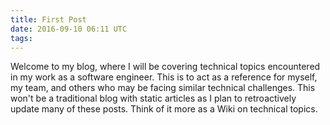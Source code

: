```yaml
---
title: First Post
date: 2016-09-10 06:11 UTC
tags:
---
```


Welcome to my blog, where I will be covering technical topics encountered in my work as a software engineer. This is
to act as a reference for myself, my team, and others who may be facing similar technical challenges. This won't be a
traditional blog with static articles as I plan to retroactively update many of these posts. Think of it more as a
Wiki on technical topics.  
